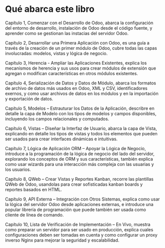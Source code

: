 Qué abarca este libro
========================

Capítulo	1, Comenzar con el Desarrollo de Odoo,	abarca la configuración del entorno de desarrollo, instalación de Odoo desde el código fuente, y aprender como se gestionan las instacias del servidor Odoo.

Capítulo	2, Desarrollar una Primera Aplicación con Odoo,	es una guía a través de la creación de un primer módulo de Odoo, cubre todas las capas involucradas: modelos, vistas y lógica de negocio.

Capítulo	3, Herencia - Ampliar las Aplicaciones Existentes</i>,	explica los mecanismos de herencia y sus usos para crear módulos de extensión que agregan o modifican características en otros módulos existentes.

Capítulo	4, Serialización de Datos y Datos de Módulo,	abarca los formatos de archivo de datos más usados en Odoo,	XML	y	CSV,	identificadores exernos,	y como usar archivos de datos en los módulos y en la importación y exportación de datos.

Capítulo	5, Modelos	–	Estrauturar los Datos de la Aplicación,	describre en detalle la capa de Modelo con los tipos de modelos y campos disponibles, incluyendo los campos relacionales y computados.

Capítulo	6, Vistas	–	Diseñar la Interfaz de Usuario,	abarca la capa de Vista, explicando en detalle los tipos de vistas y todos los elementos que pueden ser usados para crear interfaces dinámicas e intuitivas.

Capítulo	7, Lógica de Aplicación ORM	–	Apoyar la Lógica de Negocio,	introduce a la programación de la lógica de negocio del lado del servidor, explorando los conceptos de ORM y sus características, también explica como usar wizards para una interacción más compleja con las usuarias y los usuarios.

Capítulo	8, QWeb	–	Crear Vistas y Reportes Kanban,	recorre las plantillas QWeb de Odoo, usandolas para crear sofisticadas kanban boards	y reportes basados en HTML.

Capítulo	9, API Externa	–	Integración con Otros Sistemas,	explica como usar la lógica del servidor Odoo desde aplicaciones externas,	e introduce una popular librería de programación que puede también ser usada como cliente de línea de comando.

Capítulo	10, Lista de Verificación de Implementación	–	En Vivo,	muestra como preparar un servidor para ser usado en producción, explica cuales configuraciones deben ser tomadas en cuenta y como configurar un proxy inverso Nginx	para mejorar la seguridad y escalabilidad.